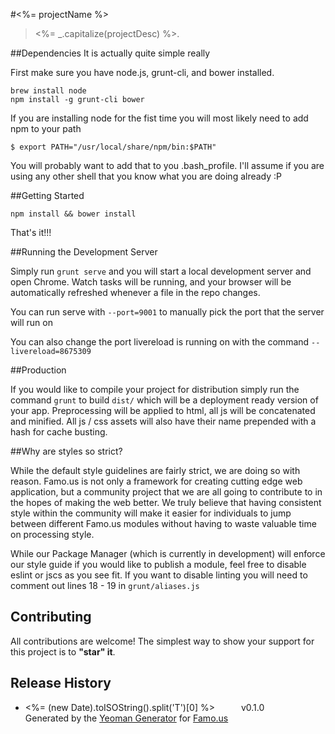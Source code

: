 #<%= projectName %>                                                                                                               
> <%= _.capitalize(projectDesc) %>.

##Dependencies
It is actually quite simple really

First make sure you have node.js, grunt-cli, and bower installed.

```
brew install node
npm install -g grunt-cli bower
```

If you are installing node for the fist time you will most likely need to add npm to your path

```
$ export PATH="/usr/local/share/npm/bin:$PATH"
```

You will probably want to add that to you .bash_profile.  I'll assume if you are using any other shell that you know what you are doing already :P

##Getting Started

```
npm install && bower install
```

That's it!!!

##Running the Development Server

Simply run ```grunt serve``` and you will start a local development server and open Chrome.  Watch tasks will be running, and your browser will be automatically refreshed whenever a file in the repo changes.

You can run serve with ```--port=9001``` to manually pick the port that the server will run on

You can also change the port livereload is running on with the command ```--livereload=8675309```

##Production

If you would like to compile your project for distribution simply run the command ```grunt``` to build ```dist/``` which will be a deployment ready version of your app.  Preprocessing will be applied to html, all js will be concatenated and minified.  All js / css assets will also have their name prepended with a hash for cache busting.

##Why are styles so strict?

While the default style guidelines are fairly strict, we are doing so with reason.  Famo.us is not only a framework for creating cutting edge web application, but a community project that we are all going to contribute to in the hopes of making the web better.  We truly believe that having consistent style within the community will make it easier for individuals to jump between different Famo.us modules without having to waste valuable time on processing style.

While our Package Manager (which is currently in development) will enforce our style guide if you would like to publish a module, feel free to disable eslint or jscs as you see fit.  If you want to disable linting you will need to comment out lines 18 - 19 in ```grunt/aliases.js```

## Contributing
All contributions are welcome! The simplest way to show your support for this project is to **"star" it**.

## Release History
 * <%= (new Date).toISOString().split('T')[0] %>   v0.1.0   Generated by the [Yeoman Generator](https://github.com/famous/generator-famous) for [Famo.us](http://famo.us)